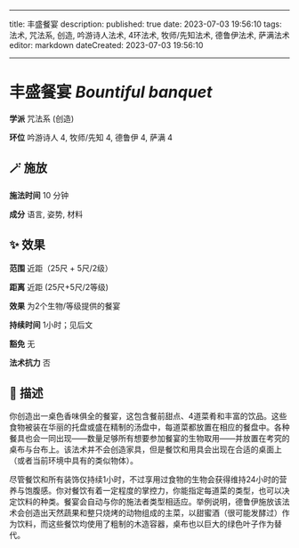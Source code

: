 
---
title: 丰盛餐宴
description: 
published: true
date: 2023-07-03 19:56:10
tags: 法术, 咒法系, 创造, 吟游诗人法术, 4环法术, 牧师/先知法术, 德鲁伊法术, 萨满法术
editor: markdown
dateCreated: 2023-07-03 19:56:10

---

# **丰盛餐宴** *Bountiful banquet*

**学派** 咒法系 (创造) 

**环位** 吟游诗人 4, 牧师/先知 4, 德鲁伊 4, 萨满 4

## 🪄 施放

**施法时间** 10 分钟

**成分** 语言, 姿势, 材料

## ✨ 效果  

**范围** 近距（25尺 + 5尺/2级）

**距离** 近距 (25尺+5尺/2等级) 

**效果** 为2个生物/等级提供的餐宴 

**持续时间** 1小时；见后文 

**豁免** 无

**法术抗力** 否

## 📖 描述

你创造出一桌色香味俱全的餐宴，这包含餐前甜点、4道菜肴和丰富的饮品。这些食物被装在华丽的托盘或盛在精制的汤盘中，每道菜都放置在相应的餐盘中。各种餐具也会一同出现——数量足够所有想要参加餐宴的生物取用——并放置在考究的桌布与台布上。该法术并不会创造家具，但是餐饮和用具会出现在合适的桌面上（或者当前环境中具有的类似物体）。

尽管餐饮和所有装饰仅持续1小时，不过享用过食物的生物会获得维持24小时的营养与饱腹感。你对餐饮有着一定程度的掌控力，你能指定每道菜的类型，也可以决定饮料的种类。餐宴会自动与你的施法者类型相适应。举例说明，德鲁伊施放该法术会创造出天然蔬果和整只烧烤的动物组成的主菜，以甜蜜酒（很可能发酵过）作为饮料，而这些餐饮均使用了粗制的木造容器，桌布也以巨大的绿色叶子作为替代。
    